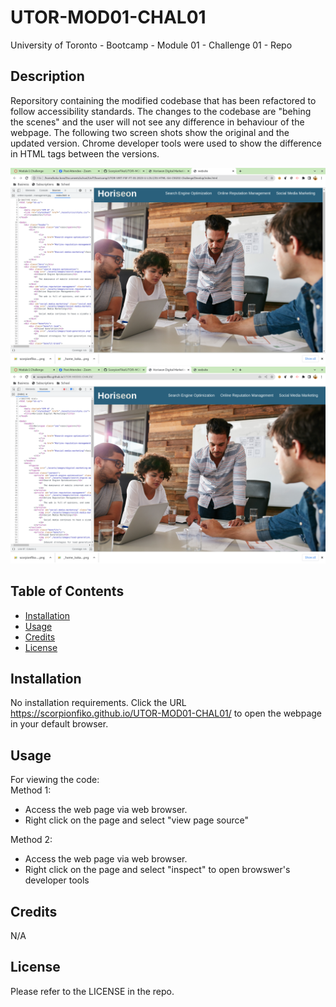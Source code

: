 # UTOR-MOD01-CHAL01
University of Toronto - Bootcamp - Module 01 - Challenge 01 - Repo

## Description

Reporsitory containing the modified codebase that has been refactored to follow accessibility standards. The changes to the codebase are "behing the scenes" and the user will not see any difference in behaviour of the webpage. The following two screen shots show the original and the updated version. Chrome developer tools were used to show the difference in HTML tags between the versions. 

![Original webpage](./assets/images/screenshot_original.png)
![Updated webpage](./assets/images/screenshot_updated.png)

## Table of Contents

- [Installation](#installation)
- [Usage](#usage)
- [Credits](#credits)
- [License](#license)

## Installation

No installation requirements. Click the URL https://scorpionfiko.github.io/UTOR-MOD01-CHAL01/ to open the webpage in your default browser.

## Usage

For viewing the code:<br />
Method 1:
- Access the web page via web browser.
- Right click on the page and select "view page source"


Method 2:
- Access the web page via web browser.
- Right click on the page and select "inspect" to open browswer's developer tools

## Credits

N/A

## License

Please refer to the LICENSE in the repo.
